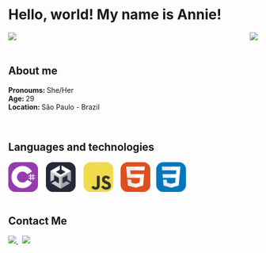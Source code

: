 ### <h1> Hello, world! My name is Annie! </h1>

<div style="display: inline">
  <img  height="200em" src="https://github-readme-stats.vercel.app/api?username=AnnieAlves&layout=compact&langs_count=16&theme=midnight-purple"/>
  <img align="right" height="200em" src="https://github-readme-stats.vercel.app/api/top-langs/?username=AnnieAlves&layout=compact&langs_count=16&theme=midnight-purple"/>
</div>
<br>
<br>

<section align:"center">

  <h2> About me </h2>
  <p><strong>Pronoums: </strong> She/Her <br>
  <strong>Age: </strong> 29 <br>
  <strong>Location: </strong> São Paulo - Brazil
  </p>
  <br>
  
  <h2> Languages and technologies </h2>
    <div style="display: inline_block">
      <img align="center" height="60" alt="csharp-icon"  src="https://raw.githubusercontent.com/tandpfun/skill-icons/main/icons/CS.svg"> &nbsp;&nbsp;
      <img align="center" height="60" alt="Unity-icon"  src="https://raw.githubusercontent.com/tandpfun/skill-icons/main/icons/Unity-Dark.svg"> &nbsp;&nbsp;
      <img align="center" height="60" alt="js-icon"  src="https://raw.githubusercontent.com/tandpfun/skill-icons/main/icons/JavaScript.svg"> &nbsp;&nbsp;
      <img align="center" height="60" alt="html-icon" src="https://raw.githubusercontent.com/tandpfun/skill-icons/main/icons/HTML.svg">&nbsp;&nbsp;
      <img align="center" height="60"  alt="css-icon" src="https://raw.githubusercontent.com/tandpfun/skill-icons/main/icons/CSS.svg">  
    </div>
    <br>
    
  <h2> Contact Me </h2>
    <a href = "mailto: annie.a.alves@gmal.com">
      <img height="60" src="https://raw.githubusercontent.com/gauravghongde/social-icons/master/SVG/Color/Gmail.svg">
    </a>&nbsp;
    <a href = "https://www.linkedin.com/in/annie-alves/">
      <img height="60" src="https://raw.githubusercontent.com/gauravghongde/social-icons/master/SVG/Color/LinkedIN.svg">
    </a>

</section>

